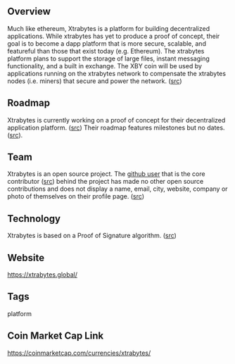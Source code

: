 ## Overview

Much like ethereum, Xtrabytes is a platform for building decentralized applications. While xtrabytes has yet to produce a proof of concept, their goal is to become a dapp platform that is more secure, scalable, and featureful than those that exist today (e.g. Ethereum). The xtrabytes platform plans to support the storage of large files, instant messaging functionality, and a built in exchange. The XBY coin will be used by applications running on the xtrabytes network to compensate the xtrabytes nodes (i.e. miners) that secure and power the network. ([src](https://www.xtrabytes.global))

## Roadmap

Xtrabytes is currently working on a proof of concept for their decentralized application platform. ([src](https://www.xtrabytes.global)) Their roadmap features milestones but no dates. ([src](https://xtrabytes.global/#roadmap)).

## Team

Xtrabytes is an open source project. The [github user](https://github.com/jcpbs) that is the core contributor ([src](https://github.com/borzalom/XtraBYtes/graphs/contributors)) behind the project has made no other open source contributions and does not display a name, email, city, website, company or photo of themselves on their profile page. ([src](https://github.com/jcpbs))

## Technology

Xtrabytes is based on a Proof of Signature algorithm. ([src](https://github.com/borzalom/XtraBYtes))

## Website

https://xtrabytes.global/

## Tags

platform

## Coin Market Cap Link

https://coinmarketcap.com/currencies/xtrabytes/
